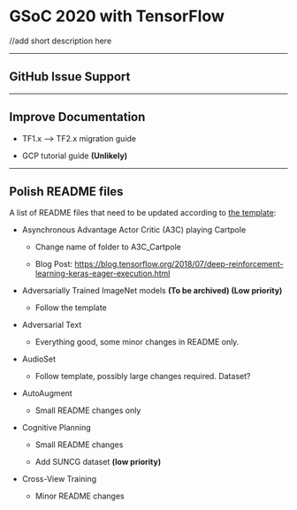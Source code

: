 # GSoC 2020 with TensorFlow

//add short description here

---

## GitHub Issue Support

---

## Improve Documentation

* TF1.x --> TF2.x migration guide

* GCP tutorial guide **(Unlikely)**

---

## Polish README files

A list of README files that need to be updated according to [the template](https://github.com/tensorflow/models/blob/master/.github/README_TEMPLATE.md):

* Asynchronous Advantage Actor Critic (A3C) playing Cartpole
  * Change name of folder to A3C_Cartpole

  * Blog Post: <https://blog.tensorflow.org/2018/07/deep-reinforcement-learning-keras-eager-execution.html>
  
* Adversarially Trained ImageNet models **(To be archived) (Low priority)**
  * Follow the template

* Adversarial Text
  * Everything good, some minor changes in README only.

* AudioSet
  * Follow template, possibly large changes required. Dataset?

* AutoAugment
  * Small README changes only

* Cognitive Planning
  * Small README changes

  * Add SUNCG dataset **(low priority)**

* Cross-View Training
  * Minor README changes
